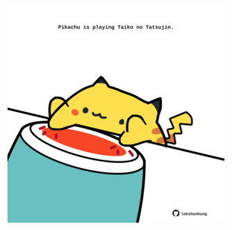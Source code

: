 <!-- built at 27/06/2022, 10:00:55 UTC -->
<p align="center">
  <img width="500" height="500" src="./ReadmeImage.svg">
</p>
